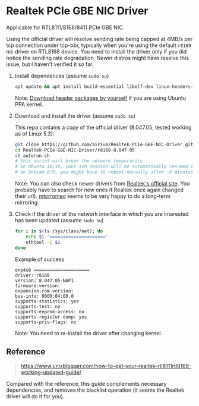 # Realtek PCIe GBE NIC Driver

Applicable for RTL8111/8168/8411 PCIe GBE NIC.

Using the official driver will resolve sending rate being capped at 4MB/s per tcp connection under tcp-bbr, typically when you're using the default `r8169` nic driver on RTL8168 device.
You need to install the driver only if you did notice the sending rate degradation.
Newer distros might have resolve this issue, but I haven't verified it so far.

1. Install dependences (assume `sudo su`)

    ```bash
    apt update && apt install build-essential libelf-dev linux-headers-$(uname -r)
    ```

    Note: [Download header packages by yourself](http://kernel.ubuntu.com/~kernel-ppa/mainline/) if you are using Ubuntu PPA kernel.

2. Download and install the driver (assume `sudo su`)

    This repo contains a copy of the official driver (8.047.05, tested working as of Linux 5.3):

    ```bash
    git clone https://github.com/airium/Realtek-PCIe-GBE-NIC-Driver.git
    cd Realtek-PCIe-GBE-NIC-Driver/r8168-8.047.05
    sh autorun.sh
    # this script will break the network temporarily
    # on Ubuntu 16/18, your ssh session will be automatically resumed in ~1 minute
    # on Debian 8/9, you might have to reboot manually after ~5 minutes
    ```

    Note: You can also check newer drivers from [Realtek's official site](https://www.realtek.com/en/component/zoo/category/network-interface-controllers-10-100-1000m-gigabit-ethernet-pci-express-software). You probably have to search for new ones if Realtek once again changed their url). [mtorromeo](https://github.com/mtorromeo/r8168) seems to be very happy to do a long-term mirroring.

3. Check if the driver of the network interface in which you are interested has been updated (assume `sudo su`)

    ```bash
    for i in $(ls /sys/class/net); do
        echo $i '====================='
        ethtool -i $i
    done
    ```

    Example of success

    ```text
    enp4s0 =====================
    driver: r8168
    version: 8.047.05-NAPI
    firmware-version:
    expansion-rom-version:
    bus-info: 0000:04:00.0
    supports-statistics: yes
    supports-test: no
    supports-eeprom-access: no
    supports-register-dump: yes
    supports-priv-flags: no
    ```

    Note: You need to re-install the driver after changing kernel.

## Reference

> <https://www.unixblogger.com/how-to-get-your-realtek-rtl8111rtl8168-working-updated-guide/>

Compared with the reference, this guide complements necessary dependencies, and removes the blacklist operation (it seems the Realtek driver will do it for you).
